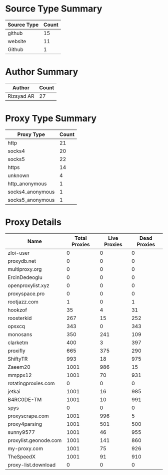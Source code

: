 # Source Type Summary

| Source Type | Count |
|-------------|-------|
| github | 15 |
| website | 11 |
| Github | 1 |


# Author Summary

| Author | Count |
|--------|-------|
| Rizsyad AR | 27 |


# Proxy Type Summary

| Proxy Type | Count |
|------------|-------|
| http | 21 |
| socks4 | 20 |
| socks5 | 22 |
| https | 14 |
| unknown | 4 |
| http_anonymous | 1 |
| socks4_anonymous | 1 |
| socks5_anonymous | 1 |


# Proxy Details

| Name | Total Proxies | Live Proxies | Dead Proxies |
|------|---------------|--------------|---------------|
| zloi-user | 0 | 0 | 0 |
| proxydb.net | 0 | 0 | 0 |
| multiproxy.org | 0 | 0 | 0 |
| ErcinDedeoglu | 0 | 0 | 0 |
| openproxylist.xyz | 0 | 0 | 0 |
| proxyspace.pro | 0 | 0 | 0 |
| rootjazz.com | 1 | 0 | 1 |
| hookzof | 35 | 4 | 31 |
| roosterkid | 267 | 15 | 252 |
| opsxcq | 343 | 0 | 343 |
| monosans | 350 | 241 | 109 |
| clarketm | 400 | 3 | 397 |
| proxifly | 665 | 375 | 290 |
| ShiftyTR | 993 | 18 | 975 |
| Zaeem20 | 1001 | 986 | 15 |
| mmppx12 | 1001 | 70 | 931 |
| rotatingproxies.com | 0 | 0 | 0 |
| jetkai | 1001 | 16 | 985 |
| B4RC0DE-TM | 1001 | 10 | 991 |
| spys | 0 | 0 | 0 |
| proxyscrape.com | 1001 | 996 | 5 |
| proxy4parsing | 1001 | 501 | 500 |
| sunny9577 | 1001 | 46 | 955 |
| proxylist.geonode.com | 1001 | 141 | 860 |
| my-proxy.com | 1001 | 75 | 926 |
| TheSpeedX | 1001 | 91 | 910 |
| proxy-list.download | 0 | 0 | 0 |
